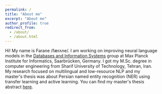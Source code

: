 ```yaml
---
permalink: /
title: "About me"
excerpt: "About me"
author_profile: true
redirect_from:
  - /about/
  - /about.html
---
```

Hi! My name is Farane /færʌne/. I am working on improving neural language models in the [Databases and Information Systems](https://www.mpi-inf.mpg.de/departments/databases-and-information-systems) group at Max Planck Institute for Informatics, Saarbrücken, Germany.
I got my M.Sc. degree in computer engineering from Sharif University of Technology, Tehran, Iran. My research focused on multilingual and low-resource NLP and my master's thesis was about Persian named entity recognition (NER) using transfer learning and active learning. You can find my master's thesis abstract [here](http://FaraneJalaliFarahani.github.io/files/abstract.pdf).
